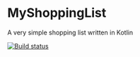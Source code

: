 # MyShoppingList
A very simple shopping list written in Kotlin

[![Build status](https://build.appcenter.ms/v0.1/apps/57a5249f-ce15-457f-9f8d-b149ef67b9f5/branches/master/badge)](https://appcenter.ms)
